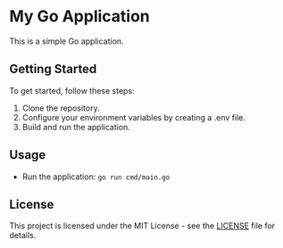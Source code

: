 # My Go Application

This is a simple Go application.

## Getting Started

To get started, follow these steps:

1. Clone the repository.
2. Configure your environment variables by creating a .env file.
3. Build and run the application.

## Usage

- Run the application: `go run cmd/main.go`

## License

This project is licensed under the MIT License - see the [LICENSE](LICENSE) file for details.
